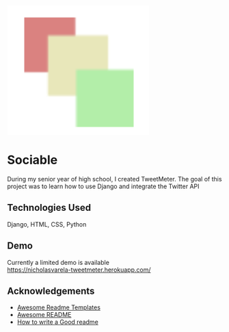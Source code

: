 
![Logo](logo.png)

    
# Sociable 

During my senior year of high school, I created TweetMeter.
The goal of this project was to learn how to use Django and integrate the Twitter API

##  Technologies Used 
Django, HTML, CSS, Python

  
## Demo
Currently a limited demo is available  
https://nicholasvarela-tweetmeter.herokuapp.com/
  
## Acknowledgements

 - [Awesome Readme Templates](https://awesomeopensource.com/project/elangosundar/awesome-README-templates)
 - [Awesome README](https://github.com/matiassingers/awesome-readme)
 - [How to write a Good readme](https://bulldogjob.com/news/449-how-to-write-a-good-readme-for-your-github-project)

  